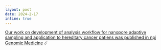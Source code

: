 ```yaml
---
layout: post
date: 2024-2-17
inline: true
---
```


[Our work on development of analysis workflow for nanopore adaptive sampling and application to hereditary cancer patiens was published in npj Genomic Medicine](https://www.nature.com/articles/s41525-024-00394-z) :comet:


